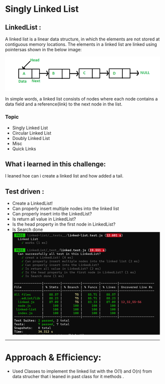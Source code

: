 # Singly Linked List

## LinkedList :
 A linked list is a linear data structure, in which the elements are not stored at contiguous memory locations. The elements in a linked list are linked using pointersas shown in the below image:

 ![](list.png)

 In simple words, a linked list consists of nodes where each node contains a data field and a reference(link) to the next node in the list.
### Topic
* Singly Linked List
* Circular Linked List
* Doubly Linked List
* Misc
* Quick Links

 ## What i learned in this challenge:
I leaned hoe can i create a linked list and how added a tail.



## Test driven :
- Create a LinkedList!
- Can properly insert multiple nodes into the linked list
- Can properly insert into the LinkedList?
- Is return all value in LinkedList?
- Is the head property in the first node in LinkedList?
- Is Search done
![](pho.png)

<hr>

# Approach & Efficiency:

* Used Classes to implement the linked list with the O(1) and O(n) from data strucher that i leaned in past class for it methods .


